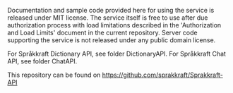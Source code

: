 ﻿Documentation and sample code provided here for using the service is released under MIT license.
The service itself is free to use after due authorization process with load limitations 
described in the 'Authorization and Load Limits' document in the current repository.
Server code supporting the service is not released under any public domain license.

For Språkkraft Dictionary API, see folder DictionaryAPI.
For Språkkraft Chat API, see folder ChatAPI.

This repository can be found on https://github.com/sprakkraft/Sprakkraft-API


